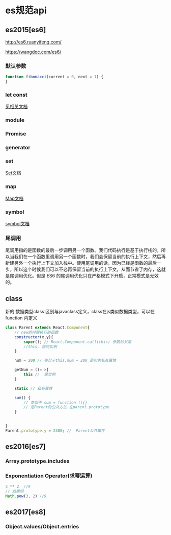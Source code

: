 # es规范api

## es2015[es6]

<http://es6.ruanyifeng.com/>

<https://wangdoc.com/es6/>

### 默认参数

```js
function fibonacci(current = 0, next = 1) {
}
```

### let const

[见相关文档](./let.md)

### module

### Promise

### generator

### set

[Set文档](./set.md)

### map

[Map文档](./map.md)


### symbol

[symbol文档](./symbol.md)

### 尾调用

尾调用指的是函数的最后一步调用另一个函数。我们代码执行是基于执行栈的，所以当我们在一个函数里调用另一个函数时，我们会保留当前的执行上下文，然后再新建另外一个执行上下文加入栈中。使用尾调用的话，因为已经是函数的最后一步，所以这个时候我们可以不必再保留当前的执行上下文，从而节省了内存，这就是尾调用优化。但是 ES6 的尾调用优化只在严格模式下开启，正常模式是无效的。

## class

新的 数据类型class 区别与javaclass定义，class在js类似数据类型，可以在function 内定义


```js
class Parent extends React.Component{
    // new的时候执行的函数
    constructor(x,y){
        super(); // React.Component.call(this) 参数给父类
        //this. 指向实例
    }

    num = 200 // 等价于this.num = 200 是实例私有属性

    getNum = ()= >{
        this //  是实例
    }

    static // 私有属性

    sum() {
        // 类似于 sum = function (){} 
        // 是Parent的公共方法 在parent.prototype
    }
    

}
Parent.prototype.y = 2300; //  Parent公共属性
```
## es2016[es7]

### Array.prototype.includes

### Exponentiation Operator(求幂运算)

```js
3 ** 2  //9
// 效果同
Math.pow(3, 2) //9

```

## es2017[es8]


### Object.values/Object.entries
